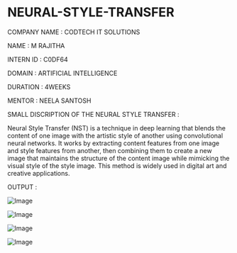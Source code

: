 # NEURAL-STYLE-TRANSFER

COMPANY NAME : CODTECH IT SOLUTIONS

NAME : M RAJITHA

INTERN ID : C0DF64

DOMAIN : ARTIFICIAL INTELLIGENCE

DURATION : 4WEEKS

MENTOR : NEELA SANTOSH

SMALL DISCRIPTION OF THE NEURAL STYLE TRANSFER :

Neural Style Transfer (NST) is a technique in deep learning that blends the content of one image with the artistic style of another using convolutional neural networks. It works by extracting content features from one image and style features from another, then combining them to create a new image that maintains the structure of the content image while mimicking the visual style of the style image. This method is widely used in digital art and creative applications.

OUTPUT :

![Image](https://github.com/user-attachments/assets/6e3740ad-0126-4738-a5a3-0480ca1f644b)

![Image](https://github.com/user-attachments/assets/98051432-c153-43b3-8770-b9ac1a825a9d)

![Image](https://github.com/user-attachments/assets/02c9defc-b048-439b-adac-121d53f31d67)

![Image](https://github.com/user-attachments/assets/6c33e1ef-69b6-4a8a-8522-5bc34c55d0a3)






